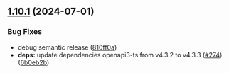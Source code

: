 ## [1.10.1](https://github.com/ExpediaGroup/spec-transformer/compare/v1.10.0...v1.10.1) (2024-07-01)

### Bug Fixes

* debug semantic release ([810ff0a](https://github.com/ExpediaGroup/spec-transformer/commit/810ff0a0df7302158422578b0270d99fe6c74a09))
* **deps:** update dependencies openapi3-ts from v4.3.2 to v4.3.3 ([#274](https://github.com/ExpediaGroup/spec-transformer/issues/274)) ([6b0eb2b](https://github.com/ExpediaGroup/spec-transformer/commit/6b0eb2bc99f7f43b1c3f9b994b8974b4c80b9f1f))
